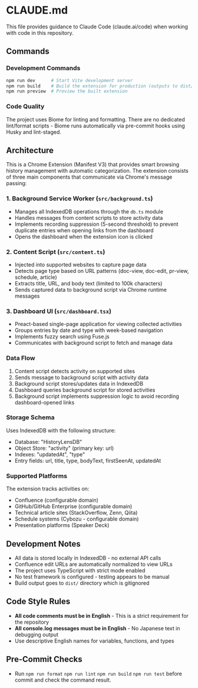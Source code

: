 # CLAUDE.md

This file provides guidance to Claude Code (claude.ai/code) when working with code in this repository.

## Commands

### Development Commands
```bash
npm run dev      # Start Vite development server
npm run build    # Build the extension for production (outputs to dist/)
npm run preview  # Preview the built extension
```

### Code Quality
The project uses Biome for linting and formatting. There are no dedicated lint/format scripts - Biome runs automatically via pre-commit hooks using Husky and lint-staged.

## Architecture

This is a Chrome Extension (Manifest V3) that provides smart browsing history management with automatic categorization. The extension consists of three main components that communicate via Chrome's message passing:

### 1. Background Service Worker (`src/background.ts`)
- Manages all IndexedDB operations through the `db.ts` module
- Handles messages from content scripts to store activity data
- Implements recording suppression (5-second threshold) to prevent duplicate entries when opening links from the dashboard
- Opens the dashboard when the extension icon is clicked

### 2. Content Script (`src/content.ts`)
- Injected into supported websites to capture page data
- Detects page type based on URL patterns (doc-view, doc-edit, pr-view, schedule, article)
- Extracts title, URL, and body text (limited to 100k characters)
- Sends captured data to background script via Chrome runtime messages

### 3. Dashboard UI (`src/dashboard.tsx`)
- Preact-based single-page application for viewing collected activities
- Groups entries by date and type with week-based navigation
- Implements fuzzy search using Fuse.js
- Communicates with background script to fetch and manage data

### Data Flow
1. Content script detects activity on supported sites
2. Sends message to background script with activity data
3. Background script stores/updates data in IndexedDB
4. Dashboard queries background script for stored activities
5. Background script implements suppression logic to avoid recording dashboard-opened links

### Storage Schema
Uses IndexedDB with the following structure:
- Database: "HistoryLensDB"
- Object Store: "activity" (primary key: url)
- Indexes: "updatedAt", "type"
- Entry fields: url, title, type, bodyText, firstSeenAt, updatedAt

### Supported Platforms
The extension tracks activities on:
- Confluence (configurable domain)
- GitHub/GitHub Enterprise (configurable domain)
- Technical article sites (StackOverflow, Zenn, Qiita)
- Schedule systems (Cybozu - configurable domain)
- Presentation platforms (Speaker Deck)

## Development Notes

- All data is stored locally in IndexedDB - no external API calls
- Confluence edit URLs are automatically normalized to view URLs
- The project uses TypeScript with strict mode enabled
- No test framework is configured - testing appears to be manual
- Build output goes to `dist/` directory which is gitignored

## Code Style Rules

- **All code comments must be in English** - This is a strict requirement for the repository
- **All console.log messages must be in English** - No Japanese text in debugging output
- Use descriptive English names for variables, functions, and types

## Pre-Commit Checks
- Run `npm run format` `npm run lint` `npm run build` `npm run test` before commit and check the command result.